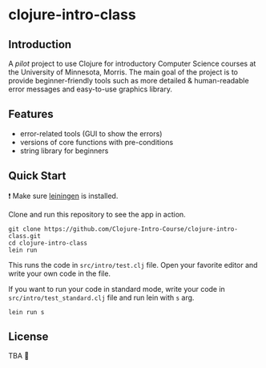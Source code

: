 clojure-intro-class
===================

## Introduction

A _pilot_ project to use Clojure for introductory Computer Science courses at the University of Minnesota, Morris. The main goal of the project is to provide beginner-friendly tools such as
more detailed & human-readable error messages and easy-to-use graphics library.

## Features

* error-related tools (GUI to show the errors)
* versions of core functions with pre-conditions
* string library for beginners

## Quick Start
:heavy_exclamation_mark: Make sure [leiningen](https://leiningen.org/) is installed.

Clone and run this repository to see the app in action.
```
git clone https://github.com/Clojure-Intro-Course/clojure-intro-class.git
cd clojure-intro-class
lein run
```

This runs the code in `src/intro/test.clj` file. Open your favorite editor
and write your own code in the file.

If you want to run your code in standard mode, write your code in 
`src/intro/test_standard.clj` file and run lein with `s` arg.
```
lein run s
```

## License
TBA :speech_balloon: 
